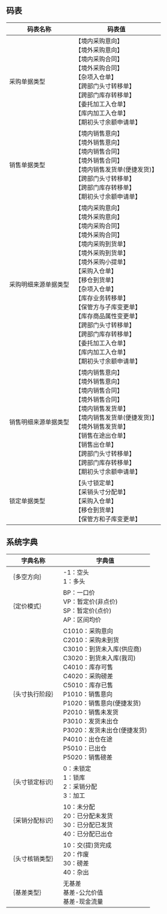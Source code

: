## 码表

| **码表名称**   | **码表值**                                                                                                                                                                                                                              |
| ---------- | ------------------------------------------------------------------------------------------------------------------------------------------------------------------------------------------------------------------------------------ |
| 采购单据类型     | 【境内采购意向】<br>【境外采购意向】<br>【境内采购合同】<br>【境外采购合同】<br>【杂项入仓单】<br>【跨部门头寸转移单】<br>【跨部门库存转移单】<br>【委托加工入仓单】<br>【库内加工入仓单】<br>【期初头寸余额申请单】                                                                                                         |
| 销售单据类型     | 【境内销售意向】<br>【境外销售意向】<br>【境内销售合同】<br>【境外销售合同】<br>【境内销售发货单(便捷发货)】<br>【跨部门头寸转移单】<br>【跨部门库存转移单】<br>【期初头寸余额申请单】                                                                                                                           |
| 采购明细来源单据类型 | 【境内采购意向】<br>【境外采购意向】<br>【境内采购合同】<br>【境外采购合同】<br>【境内采购到货单】<br>【境外采购到货单】<br>【境外采购小提单】<br>【采购入仓单】<br>【移仓到货单】<br>【杂项入仓单】<br>【库存业务转移单】<br>【保管方与子库变更单】<br>【库存商品属性变更单】<br>【跨部门头寸转移单】<br>【跨部门库存转移单】<br>【委托加工入仓单】<br>【库内加工入仓单】<br>【期初头寸余额申请单】 |
| 销售明细来源单据类型 | 【境内销售意向】<br>【境外销售意向】<br>【境内销售合同】<br>【境外销售合同】<br>【境内销售发货单】<br>【境内销售发货单(便捷发货)】<br>【境外销售发货单】<br>【销售在途出仓单】<br>【销售出仓单】<br>【跨部门头寸转移单】<br>【跨部门库存转移单】<br>【期初头寸余额申请单】                                                                         |
| 锁定单据类型     | 【头寸锁定单】<br>【采销头寸分配单】<br>【采购入仓单】<br>【移仓到货单】<br>【保管方和子库变更单】                                                                                                                                                                            |
## 系统字典

| **字典名称** | **字典值**                                                                                                                                                                                                                                  |
| -------- | ---------------------------------------------------------------------------------------------------------------------------------------------------------------------------------------------------------------------------------------- |
| ｛多空方向｝   | -1：空头<br>1：多头                                                                                                                                                                                                                            |
| ｛定价模式｝   | BP：一口价<br>VP：暂定价(非点价)<br>SP：暂定价(点价)<br>AP：区间均价                                                                                                                                                                                           |
| ｛头寸执行阶段｝ | C1010：采购意向<br>C2010：采购未到货<br>C3010：到货未入库(供应商)<br>C3020：到货未入库(我司)<br>C4010：库存可售<br>C4020：采购磅差<br>C5010：库存已售<br>P1010：销售意向<br>P1020：销售意向(便捷发货)<br>P2010：销售未发货<br>P3010：发货未出仓<br>P3020：发货未出仓(便捷发货)<br>P4010：出仓在途<br>P5010：已出仓<br>P5020：销售磅差 |
| ｛头寸锁定标识｝ | 0：未锁定<br>1：锁库<br>2：采销分配<br>3：加工                                                                                                                                                                                                          |
| ｛采销分配标识｝ | 10：未分配<br>20：已分配未发货<br>30：已分配已发货<br>40：已分配已出仓                                                                                                                                                                                            |
| ｛头寸核销类型｝ | 10：交(提)货完成<br>20：作废<br>30：磅差<br>40：杂出                                                                                                                                                                                                    |
| ｛基差类型｝   | 无基差<br>基差-公允价值<br>基差-现金流量                                                                                                                                                                                                                |